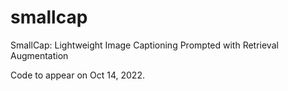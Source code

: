 # smallcap
SmallCap: Lightweight Image Captioning Prompted with Retrieval Augmentation

Code to appear on Oct 14, 2022.
